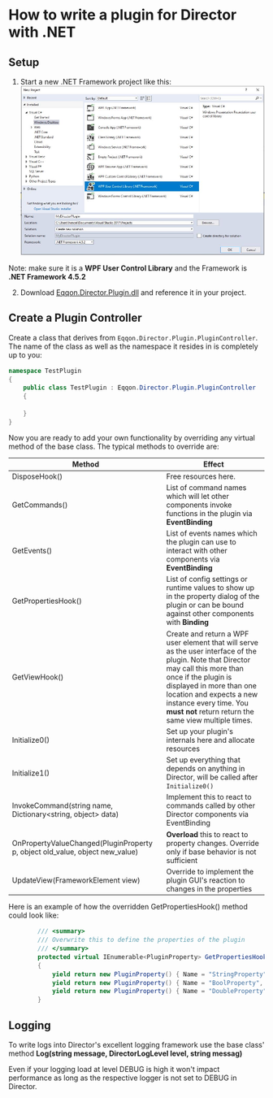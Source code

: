 # How to write a plugin for Director with .NET

## Setup
1) Start a new .NET Framework project like this:
![Create a new project in VS](https://github.com/eqqon/DirectorPlugin/blob/master/Images/CreateNewProject.JPG?raw=true)

Note: make sure it is a **WPF User Control Library** and the Framework is **.NET Framework 4.5.2**

2) Download [Eqqon.Director.Plugin.dll](https://github.com/eqqon/DirectorPlugin/blob/master/Releases/1.0.0.0/Eqqon.Director.Plugin.dll) and reference it in your project.

## Create a Plugin Controller

Create a class that derives from `Eqqon.Director.Plugin.PluginController`. The name of the class as well as the namespace it resides in is completely up to you:

```C#
namespace TestPlugin
{
    public class TestPlugin : Eqqon.Director.Plugin.PluginController
    {

    }
}
```

Now you are ready to add your own functionality by overriding any virtual method of the base class. The typical methods to override are:

| Method | Effect |
| ------ | ------ |
| DisposeHook() | Free resources here. |
| GetCommands() | List of command names which will let other components invoke functions in the plugin via **EventBinding** |
| GetEvents() | List of events names which the plugin can use to interact with other components via **EventBinding** |
| GetPropertiesHook() | List of config settings or runtime values to show up in the property dialog of the plugin or can be bound against  other components with **Binding** |
| GetViewHook() | Create and return a WPF user element that will serve as the user interface of the plugin. Note that Director may call this more than once if the plugin is displayed in more than one location and expects a new instance every time. You **must not** return return the same view multiple times. |
| Initialize0() | Set up your plugin's internals here and allocate resources |
| Initialize1() | Set up everything that depends on anything in Director, will be called after `Initialize0()` |
| InvokeCommand(string name, Dictionary<string, object> data) | Implement this to react to commands called by other Director components via EventBinding |
| OnPropertyValueChanged(PluginProperty p, object old_value, object new_value) | **Overload** this to react to property changes. Override only if base behavior is not sufficient |
| UpdateView(FrameworkElement view) | Override to implement the plugin GUI's reaction to changes in the properties |

Here is an example of how the overridden GetPropertiesHook() method could look like:

```C#
        /// <summary>
        /// Overwrite this to define the properties of the plugin
        /// </summary>
        protected virtual IEnumerable<PluginProperty> GetPropertiesHook()
        {
            yield return new PluginProperty() { Name = "StringProperty", Type = typeof(string), Value = "Initial value"};
            yield return new PluginProperty() { Name = "BoolProperty", Type = typeof(bool), Value = true };
            yield return new PluginProperty() { Name = "DoubleProperty", Type = typeof(double), Value = 50.0};
        }
```

## Logging

To write logs into Director's excellent logging framework use the base class' method **Log(string message, DirectorLogLevel level, string messag)**

Even if your logging load at level DEBUG is high it won't impact performance as long as the respective logger is not set to DEBUG in Director.
